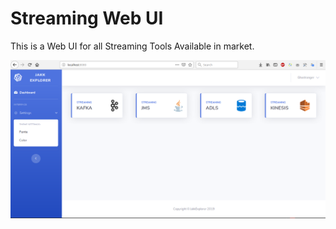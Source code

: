 # Streaming Web UI

This is a Web UI for all Streaming Tools Available in market.


![DashBoard ScreenShot](/ScreenShots/dashboard.png?raw=true "DashBoard ScreenShot")
